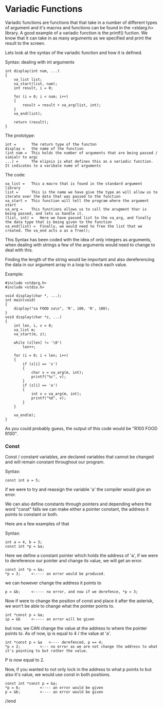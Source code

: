 # Variadic Functions

Variadic functions are functions that that take in a number of different types of argument and it's macros and functions can be found in the <stdarg.h> library. A good example of a variadic function is the printf() fuction. We know that it can take in as many arguments as we specified and print the result to the screen.

Lets look at the syntax of the variadic function and how it is defined.

Syntax: dealing with int arguments

	int display(int num, ...)
	{
		va_list list;
		va_start(list, num);
		int result, i = 0;
		
		for (i = 0; i < num; i++)
		{
			result = result + va_arg(list, int);
		}
		va_end(list);

		return (result);
	}

The prototype:

	int =		The return type of the functon
	display =	the name of the function
	(int num =	This holds the number of arguments that are being passed / simialr to argc
	...) =		The elipsis is what defines this as a variadic function. It indicates to a varibale nume of arguments

The code:

	va_list = 	This a macro that is found in the standard argument library
	list =		This is the name we have give the type an will allow us to iterate over the data that was passed to the function
	va_start =	This function will tell the program where the argument start
	va_arg =	This functions allows us to call the arugment thar is being passed, and lets us handle it.
	(list, int) =	Here we have passed list to the va_arg, and finally the data type that is being given to the function
	va_end(list) =	Finally, we would need to free the list that we created. The va_end acts a as a free();

This Syntax has been coded with the idea of only integers as arguments, when dealing with strings a few of the arguments would need to change to deal with this.

Finding the length of the string would be important and also dereferencing the data in our argument array in a loop to check each value.

Example:

	#include <stdarg.h>
	#include <stdio.h>

	void display(char *, ...);
	int main(void)
	{
		display("sa FOOD sa\n", 'R', 100, 'R', 100);
	}
	void display(char *z, ...)
	{
		int len, i, v = 0;
		va_list m;
		va_start(m, z);

		while (z[len] != '\0')
			len++;

		for (i = 0; i < len; i++)
		{
			if (z[i] == 's')
			{
				char v = va_arg(m, int);
				printf("%c", v);
			}
			if (z[i] == 'a')
			{
				int v = va_arg(m, int);
				printf("%d", v);
			}
		}

		va_end(m);
	}

As you could probably guess, the output of this code would be "R100 FOOD R100".

### Const

Const / constant variables, are declared variables that cannot be changed and will remain constant throughout our program.

Syntax:

	const int a = 5;

if we were to try and reassign the variable 'a' the compiler would give an error.

We can also define constants through pointers and depending where the word "const" falls we can  make either a pointer constant, the address it points to constant or both.

Here are a few examples of that

Syntax:
	
	int a = 4, b = 3;
	const int *p = &a;

Here we define a constant pointer which holds the address of 'a', if we were to dereference our pointer and change its value, we will get an error.

	const int *p = &a;
	*p = 3;		<----- an error would be produced.

we can however change the address it points to

	p = &b;		<----- no error, and now if we derefence, *p = 3;

Now if were to change the position of const and place it after the asterisk, we won't be able to change what the pointer points to.

	int *const p = &a;
	ip = &b		<----- an error will be given
	
but now, we CAN change the value at the address to where the pointer points to. As of now, ip is equal to 4 / the value at 'a'.

	int *const p = &a 	<---- derefenced, p == 4;
	*p = 2;			<--- no error as we are not change the address to what it's pointing to but rather the value.

P is now equal to 2.

Now, if you wanted to not only lock in the address to what p points to but also it's value, we would use const in both positions.

	const int *const p = &a;
	*p = 6;			<---- an error would be given
	p = &b;			<---- an error would be given


//end
